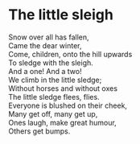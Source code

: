 # The little sleigh

Snow over all has fallen,\
Came the dear winter,\
Come, children, onto the hill upwards\
To sledge with the sleigh.\
And a one! And a two!\
We climb in the little sledge;\
Without horses and without oxes\
The little sledge flees, flies.\
Everyone is blushed on their cheek,\
Many get off, many get up,\
Ones laugh, make great humour,\
Others get bumps.
